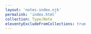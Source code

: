 ```yaml
---
layout: 'notes-index.njk'
permalink: 'index.html'
collection: Type/Note
eleventyExcludeFromCollections: true
---
```

